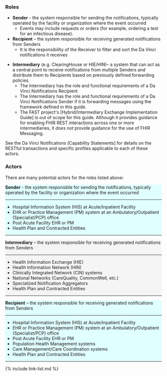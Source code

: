
<div class="strike" markdown="1">

### Roles

- **Sender** - the system responsible for sending the notifications, typically operated by the facility or organization where the event occurred
  - <span class="bg-success" markdown="1">Events may include requests or orders (for example, ordering a test for an infectious disease).</span><!-- new-content -->
- **Recipient** – the system responsible for receiving generated notifications from Senders
  - It is the responsibility of the Receiver to filter and sort the Da Vinci notifications it receives
<!-- - **Interested Entity** – a system that is interested in receiving notificationss for specific events, providers, patients or other predefined criteria -->
- **Intermediary** (e.g. ClearingHouse or HIE/HIN)– a system that can act as a central point to receive notifications from multiple Senders and distribute them to Recipients based on previously defined forwarding policies.
  - The Intermediary has the role and functional requirements of a Da Vinci Notifications Recipient
  - The Intermediary has the role and functional requirements of a Da Vinci Notifications Sender if it is forwarding messages using the framework defined in this guide.
  - <span class="bg-success" markdown="1">The FAST project's [Hybrid/Intermediary Exchange Implementation Guide] is out of scope for this guide. Although it provides guidance for enabling FHIR REST interactions across one or more intermediaries, it *does not* provide guidance for the use of FHIR Messaging.</span><!-- new-content -->

See the Da Vinci Notifications [Capability Statements] for details on the RESTful transactions and specific profiles applicable to each of these actors.

### Actors

</div>

There are many potential actors for the roles listed above:

<div class="row">
<div class="col-sm-4" markdown="1" style="background-color: Lightcyan;">

**Sender** - the system responsible for sending the notifications, typically operated by the facility or organization where the event occurred

---

- Hospital Information System (HIS) at Acute/Inpatient Facility
- EHR or Practice Management (PM) system at an Ambulatory/Outpatient (Specialist/PCP) office
- Post Acute Facility EHR or PM
- Health Plan and Contracted Entities

---
</div>

<div class="col-sm-4" markdown = "1" style="background-color: WhiteSmoke;">

**Intermediary**  – the system responsible for receiving generated notifications from Senders

---

- Health Information Exchange (HIE)
- <span class="bg-success" markdown="1">Health Information Network (HIN)</span><!-- new-content -->
- Clinically Integrated Network (CIN) systems
- National Networks (CareQuality, CommonWell, etc.)
- Specialized Notification Aggregators
- Health Plan and Contracted Entities

---

</div>
<div class="col-sm-4" markdown = "1" style="background-color: Lightcyan;">

**Recipient**  – the system responsible for receiving generated notifications from Senders

---

- Hospital Information System (HIS) at Acute/Inpatient Facility
- EHR or Practice Management (PM) system at an Ambulatory/Outpatient (Specialist/PCP) office
- Post Acute Facility EHR or PM
- Population Health Management systems
- Care Management/Care Coordination systems
- Health Plan and Contracted Entities

---

</div>

</div>

{% include link-list.md %}